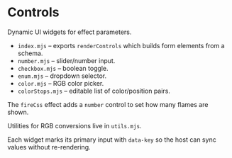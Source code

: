 # Controls

Dynamic UI widgets for effect parameters.

- `index.mjs` – exports `renderControls` which builds form elements from a schema.
- `number.mjs` – slider/number input.
- `checkbox.mjs` – boolean toggle.
- `enum.mjs` – dropdown selector.
- `color.mjs` – RGB color picker.
- `colorStops.mjs` – editable list of color/position pairs.

The `fireCss` effect adds a `number` control to set how many flames are shown.

Utilities for RGB conversions live in `utils.mjs`.

Each widget marks its primary input with `data-key` so the host can sync values without re-rendering.
